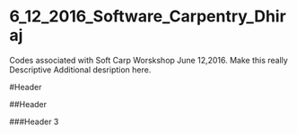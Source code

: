 # 6_12_2016_Software_Carpentry_Dhiraj
Codes associated with Soft Carp Worskshop June 12,2016. Make this really Descriptive
Additional desription here.

#Header

##Header

###Header 3


